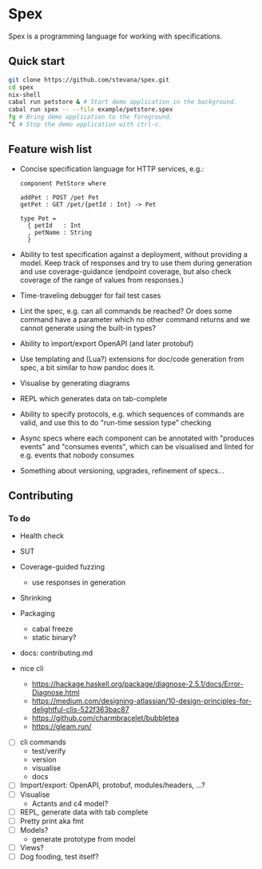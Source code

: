 # Spex

Spex is a programming language for working with specifications.

## Quick start

```bash
git clone https://github.com/stevana/spex.git
cd spex
nix-shell
cabal run petstore & # Start demo application in the background.
cabal run spex -- --file example/petstore.spex
fg # Bring demo application to the foreground.
^C # Stop the demo application with ctrl-c.
```

## Feature wish list

* Concise specification language for HTTP services, e.g.:

  ```
  component PetStore where

  addPet : POST /pet Pet
  getPet : GET /pet/{petId : Int} -> Pet

  type Pet =
    { petId   : Int
    , petName : String
    }
  ```

* Ability to test specification against a deployment, without
  providing a model. Keep track of responses and try to use them
  during generation and use coverage-guidance (endpoint coverage,
  but also check coverage of the range of values from responses.)

* Time-traveling debugger for fail test cases

* Lint the spec, e.g. can all commands be reached? Or does some
  command have a parameter which no other command returns and we
  cannot generate using the built-in types?

* Ability to import/export OpenAPI (and later protobuf)

* Use templating and (Lua?) extensions for doc/code generation from
  spec, a bit similar to how pandoc does it.

* Visualise by generating diagrams

* REPL which generates data on tab-complete

* Ability to specify protocols, e.g. which sequences of commands
  are valid, and use this to do "run-time session type" checking

* Async specs where each component can be annotated with "produces
  events" and "consumes events", which can be visualised and linted
  for e.g. events that nobody consumes

* Something about versioning, upgrades, refinement of specs...


## Contributing

### To do

- Health check
- SUT
- Coverage-guided fuzzing
  + use responses in generation
- Shrinking
- Packaging
  + cabal freeze
  + static binary?
- docs: contributing.md

- nice cli
  + https://hackage.haskell.org/package/diagnose-2.5.1/docs/Error-Diagnose.html
  + https://medium.com/designing-atlassian/10-design-principles-for-delightful-clis-522f363bac87
  + https://github.com/charmbracelet/bubbletea
  + https://gleam.run/

- [ ] cli commands
  + test/verify
  + version
  + visualise
  + docs
- [ ] Import/export: OpenAPI, protobuf, modules/headers, ...?
- [ ] Visualise
  + Actants and c4 model?
- [ ] REPL, generate data with tab complete
- [ ] Pretty print aka fmt
- [ ] Models?
  + generate prototype from model
- [ ] Views?
- [ ] Dog fooding, test itself?
